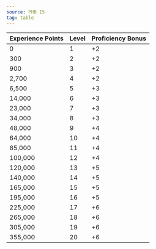 ```yaml
---
source: PHB 15
tag: table
---
```


|Experience Points|Level|Proficiency Bonus|
|------|------|------|
|0|1|+2|
|300|2|+2|
|900|3|+2|
|2,700|4|+2|
|6,500|5|+3|
|14,000|6|+3|
|23,000|7|+3|
|34,000|8|+3|
|48,000|9|+4|
|64,000|10|+4|
|85,000|11|+4|
|100,000|12|+4|
|120,000|13|+5|
|140,000|14|+5|
|165,000|15|+5|
|195,000|16|+5|
|225,000|17|+6|
|265,000|18|+6|
|305,000|19|+6|
|355,000|20|+6|
